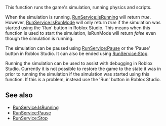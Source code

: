 This function runs the game's simulation, running physics and scripts.

When the simulation is running, [RunService:IsRunning](https://developer.roblox.com/en-us/api-reference/function/RunService/IsRunning) will return _true_. However, [RunService:IsRunMode](https://developer.roblox.com/en-us/api-reference/function/RunService/IsRunMode) will only return _true_ if the simulation was started using the 'Run' button in Roblox Studio. This means when this function is used to start the simulation, IsRunMode will return _false_ even though the simulation is running.

The simulation can be paused using [RunService:Pause](https://developer.roblox.com/en-us/api-reference/function/RunService/Pause) or the 'Pause' button in Roblox Studio. It can also be ended using [RunService:Stop](https://developer.roblox.com/en-us/api-reference/function/RunService/Stop).

Running the simulation can be used to assist with debugging in Roblox Studio. Currently it is not possible to restore the game to the state it was in prior to running the simulation if the simulation was started using this function. If this is a problem, instead use the 'Run' button in Roblox Studio.

See also
--------

*   [RunService:IsRunning](https://developer.roblox.com/en-us/api-reference/function/RunService/IsRunning)
*   [RunService:Pause](https://developer.roblox.com/en-us/api-reference/function/RunService/Pause)
*   [RunService:Stop](https://developer.roblox.com/en-us/api-reference/function/RunService/Stop)